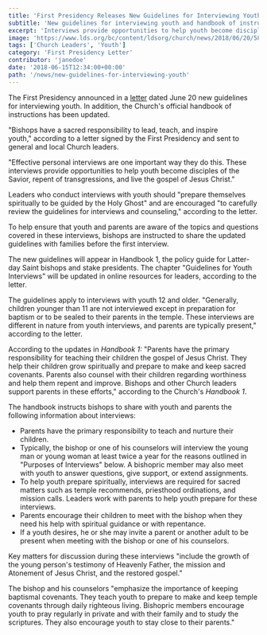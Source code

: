 ```yaml
---
title: 'First Presidency Releases New Guidelines for Interviewing Youth'
subtitle: 'New guidelines for interviewing youth and handbook of instructions have been updated'
excerpt: 'Interviews provide opportunities to help youth become disciples of the Savior, repent of transgressions, and live the gospel of Jesus Christ.'
image: 'https://www.lds.org/bc/content/ldsorg/church/news/2018/06/20/580-1560412-PS091115_cah_0073.jpg'
tags: ['Church Leaders', 'Youth']
category: 'First Presidency Letter'
contributor: 'janedoe'
date: '2018-06-15T12:34:00+00:00'
path: '/news/new-guidelines-for-interviewing-youth'
---
```


The First Presidency announced in a [letter](https://www.lds.org/bc/content/ldsorg/church/news/2018/06/20/15790_000_letter.pdf?lang=eng) dated June 20 new guidelines for interviewing youth. In addition, the Church's official handbook of instructions has been updated.

"Bishops have a sacred responsibility to lead, teach, and inspire youth," according to a letter signed by the First Presidency and sent to general and local Church leaders.

"Effective personal interviews are one important way they do this. These interviews provide opportunities to help youth become disciples of the Savior, repent of transgressions, and live the gospel of Jesus Christ."

Leaders who conduct interviews with youth should "prepare themselves spiritually to be guided by the Holy Ghost" and are encouraged "to carefully review the guidelines for interviews and counseling," according to the letter.

To help ensure that youth and parents are aware of the topics and questions covered in these interviews, bishops are instructed to share the updated guidelines with families before the first interview.

The new guidelines will appear in Handbook 1, the policy guide for Latter-day Saint bishops and stake presidents. The chapter "Guidelines for Youth Interviews" will be updated in online resources for leaders, according to the letter.

The guidelines apply to interviews with youth 12 and older. "Generally, children younger than 11 are not interviewed except in preparation for baptism or to be sealed to their parents in the temple. These interviews are different in nature from youth interviews, and parents are typically present," according to the letter.

According to the updates in *Handbook 1:* "Parents have the primary responsibility for teaching their children the gospel of Jesus Christ. They help their children grow spiritually and prepare to make and keep sacred covenants. Parents also counsel with their children regarding worthiness and help them repent and improve. Bishops and other Church leaders support parents in these efforts," according to the Church's *Handbook 1*.

The handbook instructs bishops to share with youth and parents the following information about interviews:

- Parents have the primary responsibility to teach and nurture their children.
- Typically, the bishop or one of his counselors will interview the young man or young woman at least twice a year for the reasons outlined in "Purposes of Interviews" below. A bishopric member may also meet with youth to answer questions, give support, or extend assignments.
- To help youth prepare spiritually, interviews are required for sacred matters such as temple recommends, priesthood ordinations, and mission calls. Leaders work with parents to help youth prepare for these interviews.
- Parents encourage their children to meet with the bishop when they need his help with spiritual guidance or with repentance.
- If a youth desires, he or she may invite a parent or another adult to be present when meeting with the bishop or one of his counselors.

Key matters for discussion during these interviews "include the growth of the young person's testimony of Heavenly Father, the mission and Atonement of Jesus Christ, and the restored gospel."

The bishop and his counselors "emphasize the importance of keeping baptismal covenants. They teach youth to prepare to make and keep temple covenants through daily righteous living. Bishopric members encourage youth to pray regularly in private and with their family and to study the scriptures. They also encourage youth to stay close to their parents."

